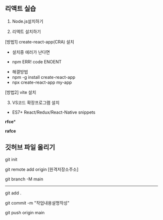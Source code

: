 ## 리액트 실습

1. Node.js설치하기

2. 리액트 설치하기

[방법1] create-react-app(CRA) 설치

+ 설치중 에러가 난다면
- npm ERR! code ENOENT

* 해결방법
* npm -g install create-react-app
* npx create-react-app my-app

[방법2] vite 설치

3. VS코드 확장프로그램 설치

* ES7+ React/Redux/React-Native snippets

**rfce***

**rafce**

## 깃허브 파일 올리기 
git init

git remote add origin [원격저장소주소]

git branch -M main

-----

git add .

git commit -m "작업내용설명작성"

git push origin main

